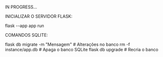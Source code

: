 IN PROGRESS...

INICIALIZAR O SERVIDOR FLASK:

flask --app app run

COMANDOS SQLITE:

flask db migrate -m "Mensagem"  # Alterações no banco
rm -f instance/app.db           # Apaga o banco SQLite
flask db upgrade                # Recria o banco
